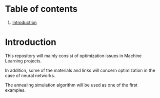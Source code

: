 # Table of contents


1. [Introduction](#Introduction)




# Introduction


This repository will mainly consist of optimization issues in Machine Learning projects.

In addition, some of the materials and links will concern optimization in the case of neural networks.

The annealing simulation algorithm will be used as one of the first examples.